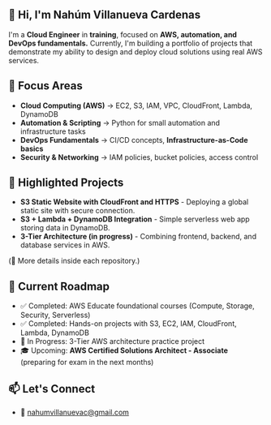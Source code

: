 ## 👋 Hi, I'm Nahúm Villanueva Cardenas 

I'm a **Cloud Engineer** in **training**, focused on **AWS, automation, and DevOps fundamentals.**
Currently, I'm building a portfolio of projects that demonstrate my ability to design and deploy cloud solutions using real AWS services.

## 🚀 **Focus Areas**
  - **Cloud Computing (AWS)** -> EC2, S3, IAM, VPC, CloudFront, Lambda, DynamoDB
  - **Automation & Scripting** -> Python for small automation and infrastructure tasks
  - **DevOps Fundamentals** -> CI/CD concepts, **Infrastructure-as-Code basics**
  - **Security & Networking** -> IAM policies, bucket policies, access control

## 📂 **Highlighted Projects**
  - **S3 Static Website with CloudFront and HTTPS** - Deploying a global static site with secure connection.
  - **S3 + Lambda + DynamoDB Integration** - Simple serverless web app storing data in DynamoDB.
  - **3-Tier Architecture (in progress)** - Combining frontend, backend, and database services in AWS.

  (🔗 More details inside each repository.)

## 🎯 **Current Roadmap**
  - ✅ Completed: AWS Educate foundational courses (Compute, Storage, Security, Serverless)
  - ✅ Completed: Hands-on projects with S3, EC2, IAM, CloudFront, Lambda, DynamoDB
  - 🔄 In Progress: 3-Tier AWS architecture practice project
  - 🎓 Upcoming: **AWS Certified Solutions Architect - Associate** (preparing for exam in the next months)

  
## 📫 **Let's Connect**
  - 📧 nahumvillanuevac@gmail.com
